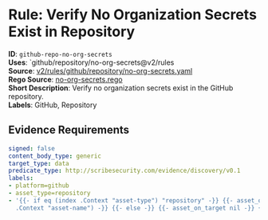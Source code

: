 # Rule: Verify No Organization Secrets Exist in Repository

**ID**: `github-repo-no-org-secrets`  
**Uses**: `github/repository/no-org-secrets@v2/rules  
**Source**: [v2/rules/github/repository/no-org-secrets.yaml](https://github.com/scribe-public/sample-policies/v2/rules/github/repository/no-org-secrets.yaml)  
**Rego Source**: [no-org-secrets.rego](https://github.com/scribe-public/sample-policies/v2/rules/github/repository/no-org-secrets.rego)  
**Short Description**: Verify no organization secrets exist in the GitHub repository.  
**Labels**: GitHub, Repository

## Evidence Requirements

```yaml
signed: false
content_body_type: generic
target_type: data
predicate_type: http://scribesecurity.com/evidence/discovery/v0.1
labels:
- platform=github
- asset_type=repository
- '{{- if eq (index .Context "asset-type") "repository" -}} {{- asset_on_target (index
  .Context "asset-name") -}} {{- else -}} {{- asset_on_target nil -}} {{- end -}}'
```
